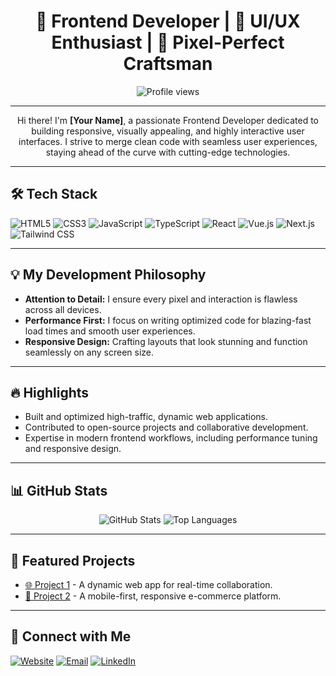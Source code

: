 <h1 align="center">🌟 Frontend Developer | 🎨 UI/UX Enthusiast | 🚀 Pixel-Perfect Craftsman</h1>

<p align="center">
  <img src="https://komarev.com/ghpvc/?username=yourusername&color=brightgreen" alt="Profile views" />
</p>

---

<p align="center">
  Hi there! I'm <strong>[Your Name]</strong>, a passionate Frontend Developer dedicated to building responsive, visually appealing, and highly interactive user interfaces. I strive to merge clean code with seamless user experiences, staying ahead of the curve with cutting-edge technologies.
</p>

---

<h2>🛠 Tech Stack</h2>
<p align="left">
  <img src="https://img.shields.io/badge/HTML5-E34F26?style=for-the-badge&logo=html5&logoColor=white" alt="HTML5"/>
  <img src="https://img.shields.io/badge/CSS3-1572B6?style=for-the-badge&logo=css3&logoColor=white" alt="CSS3"/>
  <img src="https://img.shields.io/badge/JavaScript-ES6+-F7DF1E?style=for-the-badge&logo=javascript&logoColor=black" alt="JavaScript"/>
  <img src="https://img.shields.io/badge/TypeScript-007ACC?style=for-the-badge&logo=typescript&logoColor=white" alt="TypeScript"/>
  <img src="https://img.shields.io/badge/React-61DAFB?style=for-the-badge&logo=react&logoColor=black" alt="React"/>
  <img src="https://img.shields.io/badge/Vue.js-4FC08D?style=for-the-badge&logo=vue.js&logoColor=white" alt="Vue.js"/>
  <img src="https://img.shields.io/badge/Next.js-000000?style=for-the-badge&logo=next.js&logoColor=white" alt="Next.js"/>
  <img src="https://img.shields.io/badge/Tailwind_CSS-38B2AC?style=for-the-badge&logo=tailwind-css&logoColor=white" alt="Tailwind CSS"/>
</p>

---

<h2>💡 My Development Philosophy</h2>
<ul>
  <li><strong>Attention to Detail:</strong> I ensure every pixel and interaction is flawless across all devices.</li>
  <li><strong>Performance First:</strong> I focus on writing optimized code for blazing-fast load times and smooth user experiences.</li>
  <li><strong>Responsive Design:</strong> Crafting layouts that look stunning and function seamlessly on any screen size.</li>
</ul>

---

<h2>🔥 Highlights</h2>
<ul>
  <li>Built and optimized high-traffic, dynamic web applications.</li>
  <li>Contributed to open-source projects and collaborative development.</li>
  <li>Expertise in modern frontend workflows, including performance tuning and responsive design.</li>
</ul>

---

<h2>📊 GitHub Stats</h2>
<p align="center">
  <img src="https://github-readme-stats.vercel.app/api?username=yourusername&show_icons=true&theme=radical" alt="GitHub Stats" />
  <img src="https://github-readme-stats.vercel.app/api/top-langs/?username=yourusername&layout=compact&theme=radical" alt="Top Languages" />
</p>

---

<h2>🚀 Featured Projects</h2>
<ul>
  <li><a href="https://github.com/yourusername/project1">🌐 Project 1</a> - A dynamic web app for real-time collaboration.</li>
  <li><a href="https://github.com/yourusername/project2">📱 Project 2</a> - A mobile-first, responsive e-commerce platform.</li>
</ul>

---

<h2>🔗 Connect with Me</h2>
<p>
  <a href="https://yourwebsite.com" target="_blank"><img src="https://img.shields.io/badge/Website-000000?style=for-the-badge&logo=About.me&logoColor=white" alt="Website" /></a>
  <a href="mailto:youremail@gmail.com"><img src="https://img.shields.io/badge/Email-D14836?style=for-the-badge&logo=gmail&logoColor=white" alt="Email" /></a>
  <a href="https://linkedin.com/in/yourusername" target="_blank"><img src="https://img.shields.io/badge/LinkedIn-0077B5?style=for-the-badge&logo=linkedin&logoColor=white" alt="LinkedIn" /></a>
</p>
